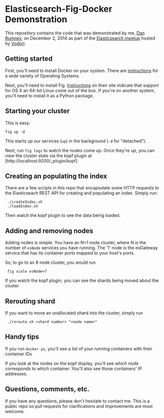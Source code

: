 # Elasticsearch-Fig-Docker Demonstration

This repository contains the code that was demonstrated by me, [Dan Rumney](dan.rumney@vodori.com), on December 2, 2014 as part of
the [Elasticsearch meetup](http://www.meetup.com/Elasticsearch-User-Group-Chicago/events/218664265/) hosted by [Vodori](http://vodori.com).

## Getting started

First, you'll need to install Docker on your system. There are [instructions](https://docs.docker.com/installation/) for a wide variety of Operating Systems.

Next, you'll need to install Fig. [Instructions](http://www.fig.sh/install.html) on their site indicate that support for OS X an 64-bit Linux come out of the box. If you're on another system, you'll need to install it as a Python package.

## Starting your cluster

This is easy:

    fig up -d

 This starts up our services (`up`) in the background (`-d` for "detached").

 Next, run `fig logs` to watch the nodes come up. Once they're up, you can view the cluster state via the kopf plugin at [http://localhost:9200/_plugin/kopf]

 ## Creating an populating the index

 There are a few scripts in this repo that encapsulate some HTTP requests to the Elasticseach REST API for creating and populating an index.
 Simply run:

     ./createIndex.sh 
     ./loadIndex.sh

 Then watch the kopf plugin to see the data being loaded.

 ## Adding and removing nodes

 Adding nodes is simple. You have an N+1 node cluster, where N is the number of `esNode` services you have running. The '1' node is the esGateway service that has its container ports mapped to your host's ports.

 So, to go to an 8 node cluster, you would run

     fig scale esNode=7

 If you watch the kopf plugin, you can see the shards being moved about the cluster


 ## Rerouting shard

 If you want to move an unallocated shard into the cluster, simply run

     ./reroute.sh <shard number> "<node name>"

## Handy tips

If you run `docker ps`, you'll see a list of your running containers with their container IDs

If you look at the nodes on the kopf display, you'll see which node corresponds to which container. You'll also see those containers' IP addresses.

## Questions, comments, etc.

If you have any questions, please don't hesitate to contact me. This is a public repo so pull requests for clarifications and improvements are most welcome.